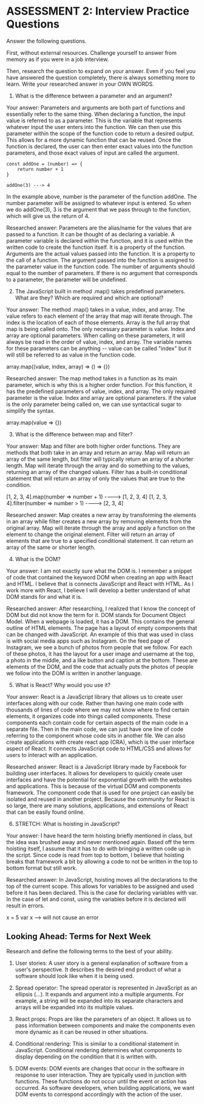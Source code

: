 # ASSESSMENT 2: Interview Practice Questions

Answer the following questions.

First, without external resources. Challenge yourself to answer from memory as if you were in a job interview.

Then, research the question to expand on your answer. Even if you feel you have answered the question completely, there is always something more to learn. Write your researched answer in your OWN WORDS.

1. What is the difference between a parameter and an argument?

Your answer: Parameters and arguments are both part of functions and essentially refer to the same thing. When declaring a function, the input value is referred to as a parameter. This is the variable that represents whatever input the user enters into the function. We can then use this parameter within the scope of the function code to return a desired output. This allows for a more dynamic function that can be reused. Once the function is declared, the user can then enter exact values into the function parameters, and those exact values of input are called the argument.

    const addOne = (number) => {
        return number + 1
    }

    addOne(3) ---> 4

In the example above, number is the parameter of the function addOne. The number parameter will be assigned to whatever input is entered. So when we do addOne(3), 3 is the argument that we pass through to the function, which will give us the return of 4.

Researched answer: Parameters are the alias/name for the values that are passed to a function. It can be thought of as declaring a variable. A parameter variable is declared within the function, and it is used within the written code to create the function itself. It is a property of the function. Arguments are the actual values passed into the function. It is a property to the call of a function. The argument passed into the function is assigned to the parameter value in the function code. The number of arguments should equal to the number of parameters. If there is no argument that corresponds to a parameter, the parameter will be undefined.


2. The JavaScript built in method .map() takes predefined parameters. What are they? Which are required and which are optional?

Your answer: The method .map() takes in a value, index, and array. The value refers to each element of the array that map will iterate through. The index is the location of each of those elements. Array is the full array that map is being called onto. The only necessary parameter is value. Index and array are optional parameters. When calling on these parameters, it will always be read in the order of value, index, and array. The variable names for these parameters can be anything -- value can be called "index" but it will still be referred to as value in the function code.

array.map((value, index, array) => () => {})

Researched answer: The map method takes in a function as its main parameter, which is why this is a higher order function. For this function, it has the predefined parameters of value, index, and array. The only required parameter is the value. Index and array are optional parameters. If the value is the only parameter being called on, we can use syntactical sugar to simplify the syntax.

array.map(value => {})


3. What is the difference between map and filter?

Your answer: Map and filter are both higher order functions. They are methods that both take in an array and return an array. Map will return an array of the same length, but filter will typically return an array of a shorter length. Map will iterate through the array and do something to the values, returning an array of the changed values. Filter has a built-in conditional statement that will return an array of only the values that are true to the condition.

[1, 2, 3, 4].map(number => number + 1)        ---->    [1, 2, 3, 4]
[1, 2, 3, 4].filter(number => number > 1)     ---->    [2, 3, 4]

Researched answer: Map creates a new array by transforming the elements in an array while filter creates a new array by removing elements from the original array. Map will iterate through the array and apply a function on the element to change the original element. Filter will return an array of elements that are true to a specified conditional statement. It can return an array of the same or shorter length.


4. What is the DOM?

Your answer: I am not exactly sure what the DOM is. I remember a snippet of code that contained the keyword DOM when creating an app with React and HTML. I believe that is connects JavaScript and React with HTML. As I work more with React, I believe I will develop a better understand of what DOM stands for and what it is.

Researched answer: After researching, I realized that I know the concept of DOM but did not know the term for it. DOM stands for Document Object Model. When a webpage is loaded, it has a DOM. This contains the general outline of HTML elements. The page has a layout of empty components that can be changed with JavaScript. An example of this that was used in class is with social media apps such as Instagram. On the feed page of Instagram, we see a bunch of photos from people that we follow. For each of these photos, it has the layout for a user image and username at the top, a photo in the middle, and a like button and caption at the bottom. These are elements of the DOM, and the code that actually puts the photos of people we follow into the DOM is written in another language.


5. What is React? Why would you use it?

Your answer: React is a JavaScript library that allows us to create user interfaces along with our code. Rather than having one main code with thousands of lines of code where we may not know where to find certain elements, it organizes code into things called components. These components each contain code for certain aspects of the main code in a separate file. Then in the main code, we can just have one line of code referring to the component whose code sits in another file. We can also create applications with create react app (CRA), which is the user interface aspect of React. It connects JavaScript code to HTML/CSS and allows for users to interact with an application.

Researched answer: React is a JavaScript library made by Facebook for building user interfaces. It allows for developers to quickly create user interfaces and have the potential for exponential growth with the websites and applications. This is because of the virtual DOM and components framework. The component code that is used for one project can easily be isolated and reused in another project. Because the community for React is so large, there are many solutions, applications, and extensions of React that can be easily found online.


6. STRETCH: What is hoisting in JavaScript?

Your answer: I have heard the term hoisting briefly mentioned in class, but the idea was brushed away and never mentioned again. Based off the term hoisting itself, I assume that it has to do with bringing a written code up in the script. Since code is read from top to bottom, I believe that hoisting breaks that framework a bit by allowing a code to not be written in the top to bottom format but still work.

Researched answer: In JavaScript, hoisting moves all the declarations to the top of the current scope. This allows for variables to be assigned and used before it has been declared. This is the case for declaring variables with var. In the case of let and const, using the variables before it is declared will result in errors.

x = 5
var x
--> will not cause an error

## Looking Ahead: Terms for Next Week

Research and define the following terms to the best of your ability.

1. User stories: A user story is a general explanation of software from a user's perspective. It describes the desired end product of what a software should look like when it is being used.

2. Spread operator: The spread operator is represented in JavaScript as an ellipsis (...). It expands and argument into a multiple arguments. For example, a string will be expanded into its separate characters and arrays will be expanded into its multiple values.

3. React props: Props are like the parameters of an object. It allows us to pass information between components and make the components even more dynamic as it can be reused in other situations.

4. Conditional rendering: This is similar to a conditional statement in JavaScript. Conditional rendering determines what components to display depending on the condition that it is written with.

5. DOM events: DOM events are changes that occur in the software in response to user interaction. They are typically used in junction with functions. These functions do not occur until the event or action has occurred. As software developers, when building applications, we want DOM events to correspond accordingly with the action of the user.
